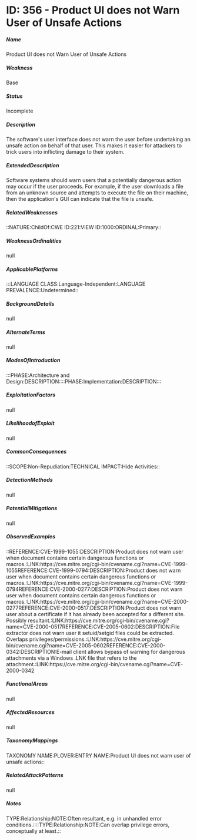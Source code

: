 # ID: 356 - Product UI does not Warn User of Unsafe Actions
<h5>Name</h5>Product UI does not Warn User of Unsafe Actions
<h5>Weakness</h5>Base
<h5>Status</h5>Incomplete
<h5>Description</h5>The software's user interface does not warn the user before undertaking an unsafe action on behalf of that user. This makes it easier for attackers to trick users into inflicting damage to their system.
<h5>ExtendedDescription</h5>Software systems should warn users that a potentially dangerous action may occur if the user proceeds. For example, if the user downloads a file from an unknown source and attempts to execute the file on their machine, then the application's GUI can indicate that the file is unsafe.
<h5>RelatedWeaknesses</h5>::NATURE:ChildOf:CWE ID:221:VIEW ID:1000:ORDINAL:Primary::
<h5>WeaknessOrdinalities</h5>null
<h5>ApplicablePlatforms</h5>:::LANGUAGE CLASS:Language-Independent:LANGUAGE PREVALENCE:Undetermined::
<h5>BackgroundDetails</h5>null
<h5>AlternateTerms</h5>null
<h5>ModesOfIntroduction</h5>:::PHASE:Architecture and Design:DESCRIPTION::::PHASE:Implementation:DESCRIPTION:::
<h5>ExploitationFactors</h5>null
<h5>LikelihoodofExploit</h5>null
<h5>CommonConsequences</h5>::SCOPE:Non-Repudiation:TECHNICAL IMPACT:Hide Activities::
<h5>DetectionMethods</h5>null
<h5>PotentialMitigations</h5>null
<h5>ObservedExamples</h5>::REFERENCE:CVE-1999-1055:DESCRIPTION:Product does not warn user when document contains certain dangerous functions or macros.:LINK:https://cve.mitre.org/cgi-bin/cvename.cgi?name=CVE-1999-1055REFERENCE:CVE-1999-0794:DESCRIPTION:Product does not warn user when document contains certain dangerous functions or macros.:LINK:https://cve.mitre.org/cgi-bin/cvename.cgi?name=CVE-1999-0794REFERENCE:CVE-2000-0277:DESCRIPTION:Product does not warn user when document contains certain dangerous functions or macros.:LINK:https://cve.mitre.org/cgi-bin/cvename.cgi?name=CVE-2000-0277REFERENCE:CVE-2000-0517:DESCRIPTION:Product does not warn user about a certificate if it has already been accepted for a different site. Possibly resultant.:LINK:https://cve.mitre.org/cgi-bin/cvename.cgi?name=CVE-2000-0517REFERENCE:CVE-2005-0602:DESCRIPTION:File extractor does not warn user it setuid/setgid files could be extracted. Overlaps privileges/permissions.:LINK:https://cve.mitre.org/cgi-bin/cvename.cgi?name=CVE-2005-0602REFERENCE:CVE-2000-0342:DESCRIPTION:E-mail client allows bypass of warning for dangerous attachments via a Windows .LNK file that refers to the attachment.:LINK:https://cve.mitre.org/cgi-bin/cvename.cgi?name=CVE-2000-0342
<h5>FunctionalAreas</h5>null
<h5>AffectedResources</h5>null
<h5>TaxonomyMappings</h5>TAXONOMY NAME:PLOVER:ENTRY NAME:Product UI does not warn user of unsafe actions::
<h5>RelatedAttackPatterns</h5>null
<h5>Notes</h5>TYPE:Relationship:NOTE:Often resultant, e.g. in unhandled error conditions.::::TYPE:Relationship:NOTE:Can overlap privilege errors, conceptually at least.::

